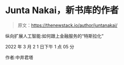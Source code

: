 # Junta Nakai，新书库的作者

> 原文：<https://thenewstack.io/author/juntanakai/>

纵向扩展人工智能:如何跟上金融服务的“特斯拉化”

2022 年 3 月 2 1 日下午 1 点 05 分

作者:中井君塔